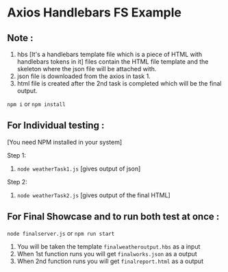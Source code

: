 # Axios Handlebars FS Example

## Note :
1. hbs [It's a handlebars template file which is a piece of HTML with handlebars tokens in it] files contain the HTML file template and the skeleton where the json file will be attached with.
2. json file is downloaded from the axios in task 1.
3. html file is created after the 2nd task is completed which will  be the final output.

`npm i` or `npm install`

## For Individual testing :

[You need NPM installed in your system]

Step 1: 
1. `node weatherTask1.js`
[gives output of json]

Step 2:
1. `node weatherTask2.js`
[gives output of the final HTML]

## For Final Showcase and to run both test at once :

`node finalserver.js` or `npm run start`

1. You will be taken the template `finalweatheroutput.hbs` as a input
2. When 1st function runs you will get `finalworks.json` as a output
3. When 2nd function runs you will get `finalreport.html` as a output